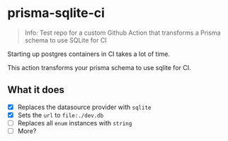 # prisma-sqlite-ci

> Info:
> Test repo for a custom Github Action that transforms a Prisma schema to use SQLite for CI

Starting up postgres containers in CI takes a lot of time.

This action transforms your prisma schema to use sqlite for CI.

## What it does

- [x] Replaces the datasource provider with `sqlite`
- [x] Sets the `url` to `file:./dev.db`
- [ ] Replaces all `enum` instances with `string`
- [ ] More?